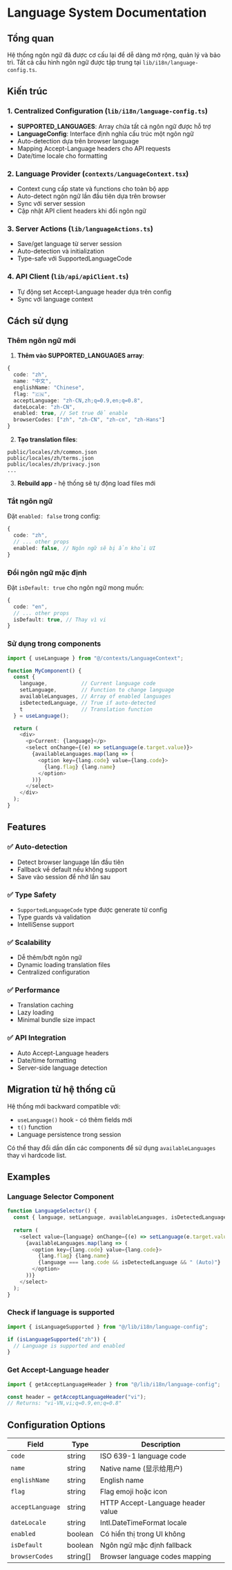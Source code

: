 # Language System Documentation

## Tổng quan

Hệ thống ngôn ngữ đã được cơ cấu lại để dễ dàng mở rộng, quản lý và bảo trì. Tất cả cấu hình ngôn ngữ được tập trung tại `lib/i18n/language-config.ts`.

## Kiến trúc

### 1. Centralized Configuration (`lib/i18n/language-config.ts`)

- **SUPPORTED_LANGUAGES**: Array chứa tất cả ngôn ngữ được hỗ trợ
- **LanguageConfig**: Interface định nghĩa cấu trúc một ngôn ngữ
- Auto-detection dựa trên browser language
- Mapping Accept-Language headers cho API requests
- Date/time locale cho formatting

### 2. Language Provider (`contexts/LanguageContext.tsx`)

- Context cung cấp state và functions cho toàn bộ app
- Auto-detect ngôn ngữ lần đầu tiên dựa trên browser
- Sync với server session
- Cập nhật API client headers khi đổi ngôn ngữ

### 3. Server Actions (`lib/languageActions.ts`)

- Save/get language từ server session
- Auto-detection và initialization
- Type-safe với SupportedLanguageCode

### 4. API Client (`lib/api/apiClient.ts`)

- Tự động set Accept-Language header dựa trên config
- Sync với language context

## Cách sử dụng

### Thêm ngôn ngữ mới

1. **Thêm vào SUPPORTED_LANGUAGES array**:

```typescript
{
  code: "zh",
  name: "中文",
  englishName: "Chinese",
  flag: "🇨🇳", 
  acceptLanguage: "zh-CN,zh;q=0.9,en;q=0.8",
  dateLocale: "zh-CN",
  enabled: true, // Set true để enable
  browserCodes: ["zh", "zh-CN", "zh-cn", "zh-Hans"]
}
```

2. **Tạo translation files**:
```
public/locales/zh/common.json
public/locales/zh/terms.json
public/locales/zh/privacy.json
...
```

3. **Rebuild app** - hệ thống sẽ tự động load files mới

### Tắt ngôn ngữ

Đặt `enabled: false` trong config:

```typescript
{
  code: "zh",
  // ... other props
  enabled: false, // Ngôn ngữ sẽ bị ẩn khỏi UI
}
```

### Đổi ngôn ngữ mặc định

Đặt `isDefault: true` cho ngôn ngữ mong muốn:

```typescript
{
  code: "en",
  // ... other props
  isDefault: true, // Thay vì vi
}
```

### Sử dụng trong components

```typescript
import { useLanguage } from "@/contexts/LanguageContext";

function MyComponent() {
  const { 
    language,           // Current language code
    setLanguage,        // Function to change language
    availableLanguages, // Array of enabled languages
    isDetectedLanguage, // True if auto-detected
    t                   // Translation function
  } = useLanguage();

  return (
    <div>
      <p>Current: {language}</p>
      <select onChange={(e) => setLanguage(e.target.value)}>
        {availableLanguages.map(lang => (
          <option key={lang.code} value={lang.code}>
            {lang.flag} {lang.name}
          </option>
        ))}
      </select>
    </div>
  );
}
```

## Features

### ✅ Auto-detection
- Detect browser language lần đầu tiên
- Fallback về default nếu không support
- Save vào session để nhớ lần sau

### ✅ Type Safety
- `SupportedLanguageCode` type được generate từ config
- Type guards và validation
- IntelliSense support

### ✅ Scalability
- Dễ thêm/bớt ngôn ngữ
- Dynamic loading translation files
- Centralized configuration

### ✅ Performance
- Translation caching
- Lazy loading
- Minimal bundle size impact

### ✅ API Integration
- Auto Accept-Language headers
- Date/time formatting
- Server-side language detection

## Migration từ hệ thống cũ

Hệ thống mới backward compatible với:
- `useLanguage()` hook - có thêm fields mới
- `t()` function
- Language persistence trong session

Có thể thay đổi dần dần các components để sử dụng `availableLanguages` thay vì hardcode list.

## Examples

### Language Selector Component

```typescript
function LanguageSelector() {
  const { language, setLanguage, availableLanguages, isDetectedLanguage } = useLanguage();
  
  return (
    <select value={language} onChange={(e) => setLanguage(e.target.value)}>
      {availableLanguages.map(lang => (
        <option key={lang.code} value={lang.code}>
          {lang.flag} {lang.name}
          {language === lang.code && isDetectedLanguage && " (Auto)"}
        </option>
      ))}
    </select>
  );
}
```

### Check if language is supported

```typescript
import { isLanguageSupported } from "@/lib/i18n/language-config";

if (isLanguageSupported("zh")) {
  // Language is supported and enabled
}
```

### Get Accept-Language header

```typescript
import { getAcceptLanguageHeader } from "@/lib/i18n/language-config";

const header = getAcceptLanguageHeader("vi"); 
// Returns: "vi-VN,vi;q=0.9,en;q=0.8"
```

## Configuration Options

| Field | Type | Description |
|-------|------|-------------|
| `code` | string | ISO 639-1 language code |
| `name` | string | Native name (显示给用户) |
| `englishName` | string | English name |
| `flag` | string | Flag emoji hoặc icon |
| `acceptLanguage` | string | HTTP Accept-Language header value |
| `dateLocale` | string | Intl.DateTimeFormat locale |
| `enabled` | boolean | Có hiển thị trong UI không |
| `isDefault` | boolean | Ngôn ngữ mặc định fallback |
| `browserCodes` | string[] | Browser language codes mapping |
